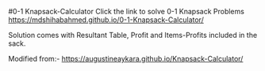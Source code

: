 #0-1 Knapsack-Calculator
Click the link to solve 0-1 Knapsack Problems
https://mdshihabahmed.github.io/0-1-Knapsack-Calculator/

Solution comes with Resultant Table, Profit and Items-Profits included in the sack.

Modified from:-
https://augustineaykara.github.io/Knapsack-Calculator/
